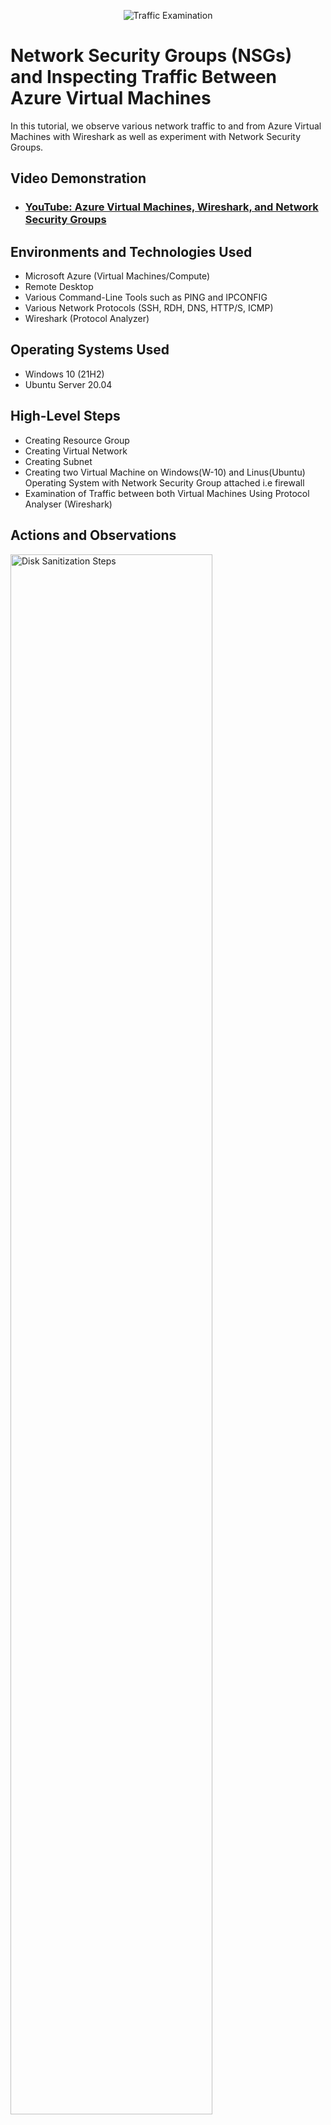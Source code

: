 <p align="center">
<img src="https://i.imgur.com/Ua7udoS.png" alt="Traffic Examination"/>
</p>

<h1>Network Security Groups (NSGs) and Inspecting Traffic Between Azure Virtual Machines</h1>
In this tutorial, we observe various network traffic to and from Azure Virtual Machines with Wireshark as well as experiment with Network Security Groups. <br />


<h2>Video Demonstration</h2>

- ### [YouTube: Azure Virtual Machines, Wireshark, and Network Security Groups](https://www.youtube.com)

<h2>Environments and Technologies Used</h2>

- Microsoft Azure (Virtual Machines/Compute)
- Remote Desktop
- Various Command-Line Tools such as PING and IPCONFIG
- Various Network Protocols (SSH, RDH, DNS, HTTP/S, ICMP)
- Wireshark (Protocol Analyzer)

<h2>Operating Systems Used</h2>

- Windows 10 (21H2)
- Ubuntu Server 20.04

<h2>High-Level Steps</h2>

- Creating Resource Group
- Creating Virtual Network
- Creating Subnet
- Creating two Virtual Machine on Windows(W-10) and Linus(Ubuntu) Operating System with Network Security Group attached i.e firewall
- Examination of Traffic between both Virtual Machines Using Protocol Analyser (Wireshark)

<h2>Actions and Observations</h2>

<p>
<img src="https://i.imgur.com/yTmMG7q.png" height="80%" width="80%" alt="Disk Sanitization Steps"/>
</p>
<p>
A resource group named RG-LAB was created using UK South as its location as shown above. The next step involves creating VM1, this is because in azure when a virtual machine is created then, virtual network and subnet wiould be created automatically.
</p>
<br />

<p>
<img src="https://i.imgur.com/BVCgvaq.png" height="80%" width="80%" alt="Disk Sanitization Steps"/>
<img src="https://i.imgur.com/0kXjAOg.png" height="80%" width="80%" alt="Disk Sanitization Steps"/>
</p>
<p>
The above figure shows the steps used in creating VM1 notably, when creating VM1, it is advisable to have all the virtual network on one region. Meaning, if UK South is to be selected in VM1 UK South should also be selected when creating VM2. Also, the second figure shows how virtual network and subnet were created automatically when a virtual machine was created as well as public IP addresses. The subnet address(private IP) shown on image2 would be used in commmunicating between both VM1 nad VM2. While the public IP address is for communication between VM1 and general public.
</p>
<br />

<p>
<img src="https://i.imgur.com/RGvp0Dl.png" height="80%" width="80%" alt="Disk Sanitization Steps"/>
</p>
<p>
Several resources were created after complete deployment of VM1 as shown above. Resources such as virtual network, public IP, Network Security Group(FIREWALL), and NIC i.e Network Interface Card which is used as an adaptor that is stationed in the cloud were all created on VM1 automatically.
</p>
<br />

<p>
<img src="https://i.imgur.com/DcAXddx.png" height="80%" width="80%" alt="Disk Sanitization Steps"/>
</p>
<p>
VM2 above follows same pattern as VM1 except that VM2 uses linus computer Ubuntu to be precise, the virtual network of both VM1 and VM2 were same as well as subnet.
</p>
<br />

<p>
<img src="https://i.imgur.com/RSBCuO6.png" height="80%" width="80%" alt="Disk Sanitization Steps"/>
</p>
<p>
Both VM1 and VM2 has been successfully created and deployed. A network watcher resource was then used to display network topology for both virtual machines as shown above. However, in some cases an error may occur displaying no network watcher found. In such case, the network watcher resource must then be moved into the virtual machine resource group that was created.
</p>
<br />

<p>
<img src="https://i.imgur.com/8vrEquX.png" height="80%" width="80%" alt="Disk Sanitization Steps"/>
<img src="https://i.imgur.com/6ySZBv3.png" height="80%" width="80%" alt="Disk Sanitization Steps"/>
</p>
<p>
The above figure shows what has been created. This includes two VMs with network security and public IP on both VM which was then attached to two seperate cloud adaptor (NIC). Both adaptors where jointly attached to a subnet and the subnet was then attached to a virtual network.
</p>
<br />

<p>
<img src="https://i.imgur.com/Vz6qAQh.png" height="80%" width="80%" alt="Disk Sanitization Steps"/>
<img src="https://i.imgur.com/gGn2QYK.png" height="80%" width="80%" alt="Disk Sanitization Steps"/>
</p>
<p>
The final stage of this lab is observing traffic between both VMs using a protocol analyser such as 'wireshark'. Also, several commands line tools such as ping and ipconfig were used to send traffic between VM1 and VM2 (Using both private IP address 10.0.0.4 and 10.0.0.5 respectively). First, wireshark was downloaded on VM1 then the ethernet adapter was clicked along with the blue start icon at the far left end tab. This then start capturing packets and receiving live traffic on VM1 as shown above. In other to filter the above traffic on VM1 network from spamming an internet protocol called ICMP (Internet Control Messaging Protocol) was then used.
</p>
<br />

<p>
<img src="https://i.imgur.com/sz2Xsfs.png" height="80%" width="80%" alt="Disk Sanitization Steps"/>
<img src="https://i.imgur.com/b1MlIIX.png" height="80%" width="80%" alt="Disk Sanitization Steps"/>
</p>
<p>
From the above figure, ICMP was used to help filttered the traffic. As soon as ICMP was used, the spamming stopped as shown above. Notably, ICMP is a protocol used in pinging users. PING is a command line control that is used to test connectivity of host on same network using its private IP address. Meaning, to test the connectivity of VM2 on VM1 virtual network (NOTE: Both vm1 and vm2 are on same network), the private IP address of VM2 was used as shown using the following command such as PING 10.0.0.5
</p>
<br />

<p>
<img src="https://i.imgur.com/rPvtCVv.png" height="80%" width="80%" alt="Disk Sanitization Steps"/>
</p>
<p>
Using powershell on VM1 as shown above, VM1 pings VM2 using its private IP address, which then established communication between both VMs. From the result above, 4 packets was sent from VM2 to VM1 after the pinging and 4 packets was received by VM1 with 0 loss. ALso, in analysing the wireshaerk result after pinging, the results shows the source (10.0.0.4) and destination (10.0.0.5) as well as the protocol used (ICMP) by VM1 to send a reuest to VM1. Then, line2 shows VM2 response using its privatea IP as shown above this process then repeat itself four times making the number of packets sent = 4.
</p>
<br />

<p>
<img src="https://i.imgur.com/oKYcIOW.png" height="80%" width="80%" alt="Disk Sanitization Steps"/>
</p>
<p>
The figure above shows how a perpetual ping was innitiated from VM1 to VM2 meaning, a non stop pinging using ICMP protocol.
</p>
<br />

<p>
<img src="https://i.imgur.com/KL4f47l.png" height="80%" width="80%" alt="Disk Sanitization Steps"/>
<img src="https://i.imgur.com/Vi2NFAz.png" height="80%" width="80%" alt="Disk Sanitization Steps"/>
</p>
<p>
ICMP protocol has been denied on VM2 firewall to prevent VM1 from pinging it even though they both are on same network. The above figure shows the steps used to disabled ICMP traffic coming through this is because ping uses ICMP protocol. In doing that, "network security group" was entered on search tab or one could also do it on VM2, then "inbound security rules" was clicked to show all the security rules on VM2. From the rules above, it shows TCP protocols is set to be allowed meaning, any traffics coming to port 22 which is the port number for TCP protocol wont be deny. 
</p>
<br />

<img src="https://i.imgur.com/5p96Ok1.png" height="80%" width="80%" alt="Disk Sanitization Steps"/>
</p>
<p>
Furthermore, in setting-up ICMP security rules the add button was clicked, then a pop-up box appears that was used to input the necessary rules as shown. Notable, ICMP was set as ALLOW prior to this rule and every other rules such as source, destination and service stay same except checking ICMP and changing action from allow to deny as shown above.
</p>
<br />

<p>
<img src="https://i.imgur.com/lPR4bGs.png" height="80%" width="80%" alt="Disk Sanitization Steps"/>
<img src="https://i.imgur.com/onS3MsP.png" height="80%" width="80%" alt="Disk Sanitization Steps"/>
<img src="https://i.imgur.com/Rtv9AHD.png" height="80%" width="80%" alt="Disk Sanitization Steps"/>
</p>
<p>
After setting up the rules, traffics started showing timeout meaning, VM2 firewall is blocking every traffic coming from VM1. Also, wireshark reports as shown above only shows REQUEST with no reply from VM2 this is because VM2 network security group is blocking all the request from VM1 hence, VM2 is not receiving any packet sent by VM1. Again, to allow ICMP one could re-visit azure portal NSG and select VM2 and click on ICMP then switch from DENY to ALLOW as shown above. This is will then allow VM2 NSG to then allow ICMP traffic coming through.
</p>
<br />

<p>
<img src="https://i.imgur.com/m9rBfkS.png" height="80%" width="80%" alt="Disk Sanitization Steps"/>
<img src="https://i.imgur.com/bXHhGIl.png" height="80%" width="80%" alt="Disk Sanitization Steps"/>
<img src="https://i.imgur.com/g9LYbW8.png" height="80%" width="80%" alt="Disk Sanitization Steps"/>
</p>
<p>
The above figure uses SSH traffic in replacing RDC. Meaning, instead of using ICMP to gain access to VM2, ssh was used instead to connect to VM2 command line as shown above. In establishing ssh connection, ssh was entered in powershell followed by username of vm2 linus computer (abraham) @10.0.0.5 which is the private IP address of VM2 as shown above. A connection was established to VM2 via ssh as shown in figure2. Notably, becaiuse VM2 is a linus computer it requires linus command line for communication. Also, whenever a command is entered on vm2 commandline wireshark automatically spam traffics. command such as id, uname -a, pwd directory, and ls -lasth and so on. Exit was then used to closed secure shell connection.
</p>
<br />
